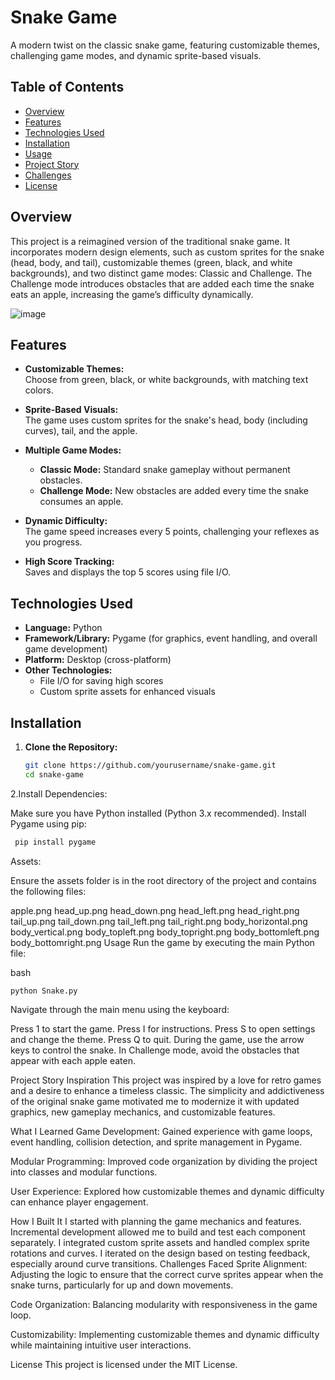 # Snake Game

A modern twist on the classic snake game, featuring customizable themes, challenging game modes, and dynamic sprite-based visuals.

## Table of Contents
- [Overview](#overview)
- [Features](#features)
- [Technologies Used](#technologies-used)
- [Installation](#installation)
- [Usage](#usage)
- [Project Story](#project-story)
- [Challenges](#challenges)
- [License](#license)

## Overview

This project is a reimagined version of the traditional snake game. It incorporates modern design elements, such as custom sprites for the snake (head, body, and tail), customizable themes (green, black, and white backgrounds), and two distinct game modes: Classic and Challenge. The Challenge mode introduces obstacles that are added each time the snake eats an apple, increasing the game’s difficulty dynamically.

![image](https://github.com/user-attachments/assets/89f6fab1-c0dd-47dc-89f0-e155ce628f48)


## Features

- **Customizable Themes:**  
  Choose from green, black, or white backgrounds, with matching text colors.
  
- **Sprite-Based Visuals:**  
  The game uses custom sprites for the snake's head, body (including curves), tail, and the apple.
  
- **Multiple Game Modes:**  
  - **Classic Mode:** Standard snake gameplay without permanent obstacles.  
  - **Challenge Mode:** New obstacles are added every time the snake consumes an apple.
  
- **Dynamic Difficulty:**  
  The game speed increases every 5 points, challenging your reflexes as you progress.
  
- **High Score Tracking:**  
  Saves and displays the top 5 scores using file I/O.

## Technologies Used

- **Language:** Python
- **Framework/Library:** Pygame (for graphics, event handling, and overall game development)
- **Platform:** Desktop (cross-platform)
- **Other Technologies:**  
  - File I/O for saving high scores  
  - Custom sprite assets for enhanced visuals

## Installation

1. **Clone the Repository:**

   ```bash
   git clone https://github.com/yourusername/snake-game.git
   cd snake-game

2.Install Dependencies:

Make sure you have Python installed (Python 3.x recommended). Install Pygame using pip:
   ```bash
    pip install pygame
  ```

Assets:

Ensure the assets folder is in the root directory of the project and contains the following files:

apple.png
head_up.png
head_down.png
head_left.png
head_right.png
tail_up.png
tail_down.png
tail_left.png
tail_right.png
body_horizontal.png
body_vertical.png
body_topleft.png
body_topright.png
body_bottomleft.png
body_bottomright.png
Usage
Run the game by executing the main Python file:

bash
```
python Snake.py
```
Navigate through the main menu using the keyboard:

Press 1 to start the game.
Press I for instructions.
Press S to open settings and change the theme.
Press Q to quit.
During the game, use the arrow keys to control the snake. In Challenge mode, avoid the obstacles that appear with each apple eaten.

Project Story
Inspiration
This project was inspired by a love for retro games and a desire to enhance a timeless classic. The simplicity and addictiveness of the original snake game motivated me to modernize it with updated graphics, new gameplay mechanics, and customizable features.

What I Learned
Game Development:
Gained experience with game loops, event handling, collision detection, and sprite management in Pygame.

Modular Programming:
Improved code organization by dividing the project into classes and modular functions.

User Experience:
Explored how customizable themes and dynamic difficulty can enhance player engagement.

How I Built It
I started with planning the game mechanics and features.
Incremental development allowed me to build and test each component separately.
I integrated custom sprite assets and handled complex sprite rotations and curves.
I iterated on the design based on testing feedback, especially around curve transitions.
Challenges Faced
Sprite Alignment:
Adjusting the logic to ensure that the correct curve sprites appear when the snake turns, particularly for up and down movements.

Code Organization:
Balancing modularity with responsiveness in the game loop.

Customizability:
Implementing customizable themes and dynamic difficulty while maintaining intuitive user interactions.

License
This project is licensed under the MIT License. 
